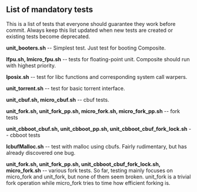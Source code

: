 List of mandatory tests
--------------------------------

This is a list of tests that everyone should guarantee they work before commit. Always keep this list 
updated when new tests are created or existing tests become deprecated.

**unit_booters.sh** -- Simplest test. Just test for booting Composite.

**lfpu.sh, lmicro_fpu.sh** -- tests for floating-point unit. Composite should run with highest priority.

**lposix.sh** -- test for libc functions and corresponding system call warpers.

**unit_torrent.sh** -- test for basic torrent interface.

**unit_cbuf.sh, micro_cbuf.sh** -- cbuf tests.

**unit_fork.sh, unit_fork_pp.sh, micro_fork.sh, micro_fork_pp.sh** -- fork tests

**unit_cbboot_cbuf.sh, unit_cbboot_pp.sh, unit_cbboot_cbuf_fork_lock.sh** -- cbboot tests

**lcbufMalloc.sh** -- test with malloc using cbufs. Fairly rudimentary, but has already discovered one bug.

**unit_fork.sh, unit_fork_pp.sh, unit_cbboot_cbuf_fork_lock.sh, micro_fork.sh** -- various fork tests. So far, testing mainly focuses on micro_fork and unit_fork, but none of them seem broken. unit_fork is a trivial fork operation while micro_fork tries to time how efficient forking is.
